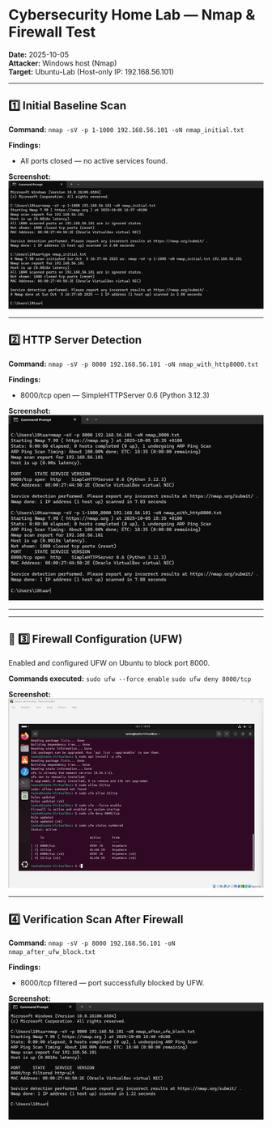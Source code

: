# Cybersecurity Home Lab — Nmap & Firewall Test

**Date:** 2025-10-05  
**Attacker:** Windows host (Nmap)  
**Target:** Ubuntu-Lab (Host-only IP: 192.168.56.101)

---

## 1️⃣ Initial Baseline Scan
**Command:**
`nmap -sV -p 1-1000 192.168.56.101 -oN nmap_initial.txt`

**Findings:**
- All ports closed — no active services found.

**Screenshot:**  
![Initial Nmap Scan](../screenshots/nmap_initial.png)

---

## 2️⃣ HTTP Server Detection
**Command:**
`nmap -sV -p 8000 192.168.56.101 -oN nmap_with_http8000.txt`

**Findings:**
- 8000/tcp open — SimpleHTTPServer 0.6 (Python 3.12.3)

**Screenshot:**  
![Nmap with HTTP Server](../screenshots/nmap_with_http8000.png)

---

---

## 🔹 3️⃣ Firewall Configuration (UFW)
Enabled and configured UFW on Ubuntu to block port 8000.

**Commands executed:**
`sudo ufw --force enable`
`sudo ufw deny 8000/tcp`

**Screenshot:**  
![UFW Status](../screenshots/ufw_status.png)


---

## 4️⃣ Verification Scan After Firewall
**Command:**
`nmap -sV -p 8000 192.168.56.101 -oN nmap_after_ufw_block.txt`

**Findings:**
- 8000/tcp filtered — port successfully blocked by UFW.

**Screenshot:**  
![Nmap After UFW Block](../screenshots/nmap_after_ufw_block.png)
